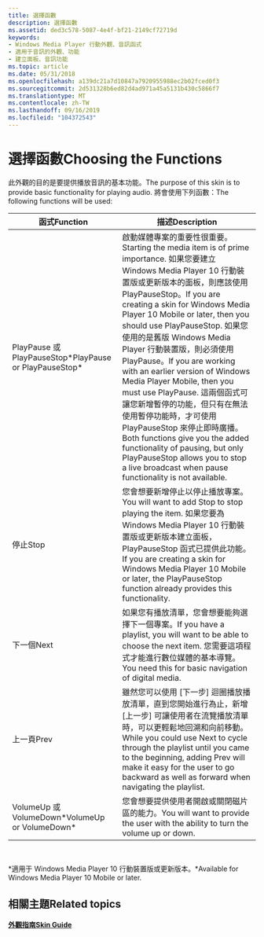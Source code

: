 ```yaml
---
title: 選擇函數
description: 選擇函數
ms.assetid: ded3c578-5087-4e4f-bf21-2149cf72719d
keywords:
- Windows Media Player 行動外觀、音訊函式
- 適用于音訊的外觀、功能
- 建立面板、音訊功能
ms.topic: article
ms.date: 05/31/2018
ms.openlocfilehash: a139dc21a7d10847a7920955988ec2b02fced0f3
ms.sourcegitcommit: 2d531328b6ed82d4ad971a45a5131b430c5866f7
ms.translationtype: MT
ms.contentlocale: zh-TW
ms.lasthandoff: 09/16/2019
ms.locfileid: "104372543"
---
```

# <a name="choosing-the-functions"></a><span data-ttu-id="4e84c-106">選擇函數</span><span class="sxs-lookup"><span data-stu-id="4e84c-106">Choosing the Functions</span></span>

<span data-ttu-id="4e84c-107">此外觀的目的是要提供播放音訊的基本功能。</span><span class="sxs-lookup"><span data-stu-id="4e84c-107">The purpose of this skin is to provide basic functionality for playing audio.</span></span> <span data-ttu-id="4e84c-108">將會使用下列函數：</span><span class="sxs-lookup"><span data-stu-id="4e84c-108">The following functions will be used:</span></span>



| <span data-ttu-id="4e84c-109">函式</span><span class="sxs-lookup"><span data-stu-id="4e84c-109">Function</span></span>                     | <span data-ttu-id="4e84c-110">描述</span><span class="sxs-lookup"><span data-stu-id="4e84c-110">Description</span></span>                                                                                                                                                                                                                                                                                                                                                                                                                          |
|------------------------------|--------------------------------------------------------------------------------------------------------------------------------------------------------------------------------------------------------------------------------------------------------------------------------------------------------------------------------------------------------------------------------------------------------------------------------------|
| <span data-ttu-id="4e84c-111">PlayPause 或 PlayPauseStop\*</span><span class="sxs-lookup"><span data-stu-id="4e84c-111">PlayPause or PlayPauseStop\*</span></span> | <span data-ttu-id="4e84c-112">啟動媒體專案的重要性很重要。</span><span class="sxs-lookup"><span data-stu-id="4e84c-112">Starting the media item is of prime importance.</span></span> <span data-ttu-id="4e84c-113">如果您要建立 Windows Media Player 10 行動裝置版或更新版本的面板，則應該使用 PlayPauseStop。</span><span class="sxs-lookup"><span data-stu-id="4e84c-113">If you are creating a skin for Windows Media Player 10 Mobile or later, then you should use PlayPauseStop.</span></span> <span data-ttu-id="4e84c-114">如果您使用的是舊版 Windows Media Player 行動裝置版，則必須使用 PlayPause。</span><span class="sxs-lookup"><span data-stu-id="4e84c-114">If you are working with an earlier version of Windows Media Player Mobile, then you must use PlayPause.</span></span> <span data-ttu-id="4e84c-115">這兩個函式可讓您新增暫停的功能，但只有在無法使用暫停功能時，才可使用 PlayPauseStop 來停止即時廣播。</span><span class="sxs-lookup"><span data-stu-id="4e84c-115">Both functions give you the added functionality of pausing, but only PlayPauseStop allows you to stop a live broadcast when pause functionality is not available.</span></span> |
| <span data-ttu-id="4e84c-116">停止</span><span class="sxs-lookup"><span data-stu-id="4e84c-116">Stop</span></span>                         | <span data-ttu-id="4e84c-117">您會想要新增停止以停止播放專案。</span><span class="sxs-lookup"><span data-stu-id="4e84c-117">You will want to add Stop to stop playing the item.</span></span> <span data-ttu-id="4e84c-118">如果您要為 Windows Media Player 10 行動裝置版或更新版本建立面板，PlayPauseStop 函式已提供此功能。</span><span class="sxs-lookup"><span data-stu-id="4e84c-118">If you are creating a skin for Windows Media Player 10 Mobile or later, the PlayPauseStop function already provides this functionality.</span></span>                                                                                                                                                                                                                                          |
| <span data-ttu-id="4e84c-119">下一個</span><span class="sxs-lookup"><span data-stu-id="4e84c-119">Next</span></span>                         | <span data-ttu-id="4e84c-120">如果您有播放清單，您會想要能夠選擇下一個專案。</span><span class="sxs-lookup"><span data-stu-id="4e84c-120">If you have a playlist, you will want to be able to choose the next item.</span></span> <span data-ttu-id="4e84c-121">您需要這項程式才能進行數位媒體的基本導覽。</span><span class="sxs-lookup"><span data-stu-id="4e84c-121">You need this for basic navigation of digital media.</span></span>                                                                                                                                                                                                                                                                                                       |
| <span data-ttu-id="4e84c-122">上一頁</span><span class="sxs-lookup"><span data-stu-id="4e84c-122">Prev</span></span>                         | <span data-ttu-id="4e84c-123">雖然您可以使用 [下一步] 迴圈播放播放清單，直到您開始進行為止，新增 [上一步] 可讓使用者在流覽播放清單時，可以更輕鬆地回溯和向前移動。</span><span class="sxs-lookup"><span data-stu-id="4e84c-123">While you could use Next to cycle through the playlist until you came to the beginning, adding Prev will make it easy for the user to go backward as well as forward when navigating the playlist.</span></span>                                                                                                                                                                                                                                   |
| <span data-ttu-id="4e84c-124">VolumeUp 或 VolumeDown\*</span><span class="sxs-lookup"><span data-stu-id="4e84c-124">VolumeUp or VolumeDown\*</span></span>     | <span data-ttu-id="4e84c-125">您會想要提供使用者開啟或關閉磁片區的能力。</span><span class="sxs-lookup"><span data-stu-id="4e84c-125">You will want to provide the user with the ability to turn the volume up or down.</span></span>                                                                                                                                                                                                                                                                                                                                                    |



 

<span data-ttu-id="4e84c-126">\*適用于 Windows Media Player 10 行動裝置版或更新版本。</span><span class="sxs-lookup"><span data-stu-id="4e84c-126">\*Available for Windows Media Player 10 Mobile or later.</span></span>

## <a name="related-topics"></a><span data-ttu-id="4e84c-127">相關主題</span><span class="sxs-lookup"><span data-stu-id="4e84c-127">Related topics</span></span>

<dl> <dt>

[<span data-ttu-id="4e84c-128">**外觀指南**</span><span class="sxs-lookup"><span data-stu-id="4e84c-128">**Skin Guide**</span></span>](skin-guide.md)
</dt> </dl>

 

 




